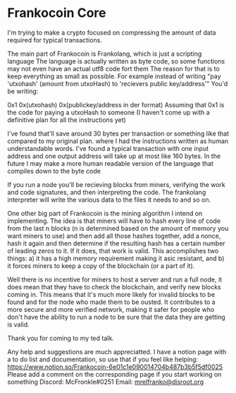 # Frankocoin Core
I'm trying to make a crypto focused on compressing the amount of data required for typical transactions.

The main part of Frankocoin is Frankolang, which is just a scripting language
The language is actually written as byte code, so some functions may not even have an actual utf8 code fort them
The reason for that is to keep everything as small as possible.
For example instead of writing "pay 'utxohash' (amount from utxoHash) to 'recievers public key/address'" You'd be writing:

0x1 0x(utxohash) 0x(publickey/address in der format)
Assuming that 0x1 is the code for paying a utxoHash to someone (I haven't come up with a definitive plan for all the instructions yet)

I've found that'll save around 30 bytes per transaction or something like that compared to my original plan.
where I had the instructions written as human understandable words. I've found a typical transaction with one input address and one output address will take up at most like 160 bytes. In the future I may make a more human readable version of the language that compiles down to the byte code

If you run a node you'll be recieving blocks from miners, verifying the work and code signatures, and then interpreting the code. The frankolang interpreter will write the various data to the files it needs to and so on.

One other big part of Frankocoin is the mining algorithm I intend on implementing. The idea is that miners will have to hash every line of code from the last n blocks (n is determined based on the amount of memory you want miners to use) and then add all those hashes together, add a nonce, hash it again and then determine if the resulting hash has a certain number of leading zeros to it. If it does, that work is valid.
This accomplishes two things: a) it has a high memory requirement making it asic resistant, and b) it forces miners to keep a copy of the blockchain (or a part of it).

Well there is no incentive for miners to host a server and run a full node, it does mean that they have to check the blockchain, and verify new blocks coming in. This means that it's much more likely for invalid blocks to be found and for the node who made them to be ousted. It contributes to a more secure and more verified network, making it safer for people who don't have the ability to run a node to be sure that the data they are getting is valid.

Thank you for coming to my ted talk.

Any help and suggestions are much appreciatted.
I have a notion page with a to do list and documentation, so use that if you feel like helping:
https://www.notion.so/Frankocoin-6e01c1e090014704b487b3b5f5df0025       Please add a comment on the corresponding page if you start working on something
Discord: McFronkle#0251
Email: mrelfranko@disroot.org
